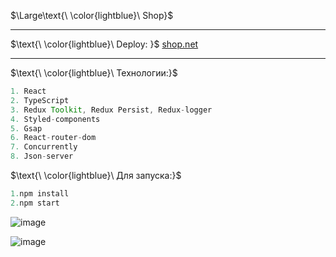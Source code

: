 
$\Large\text{\ \color{lightblue}\ Shop}$
____
$\text{\ \color{lightblue}\  Deploy: \}$ [shop.net](https://licettte.github.io/shop/#/)  
____

$\text{\ \color{lightblue}\   Технологии:\}$  

```java
1. React
2. TypeScript
3. Redux Toolkit, Redux Persist, Redux-logger
4. Styled-components
5. Gsap
6. React-router-dom
7. Concurrently
8. Json-server
```
$\text{\ \color{lightblue}\  Для запуска:\}$  
```javaScript
1.npm install
2.npm start
```
![image](https://github.com/Licettte/shop/assets/80988747/864dd1c8-50f2-480f-a790-42d51228dd53)

![image](https://github.com/Licettte/shop/assets/80988747/6d54b62d-c8f1-4d79-8cf9-2cd58e5418fe)

